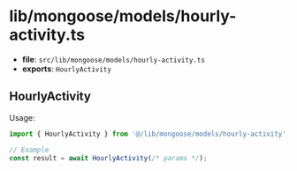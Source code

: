 # lib/mongoose/models/hourly-activity.ts

- **file**: `src/lib/mongoose/models/hourly-activity.ts`
- **exports**: `HourlyActivity`

## HourlyActivity

Usage:

```ts
import { HourlyActivity } from '@/lib/mongoose/models/hourly-activity';

// Example
const result = await HourlyActivity(/* params */);
```
